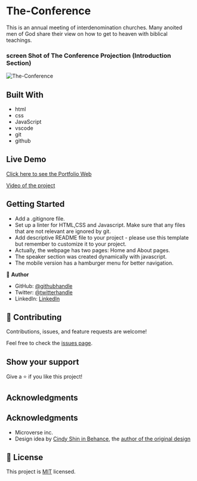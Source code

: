 # The-Conference

This is an annual meeting of interdenomination churches.
Many anoited men of God share their view on how to get to heaven with biblical teachings.


### screen Shot of The Conference  Projection (Introduction Section)


![The-Conference](https://i.imgur.com/aC5SzM7.jpg)


## Built With

- html
- css
- JavaScript
- vscode
- git
- github

## Live Demo

[Click here to see the Portfolio Web](https://ol-create.github.io/The-Conference/)


[Video of the project](https://www.loom.com/share/0c85cce9b08c4058b3250385a5a6380a)

## Getting Started

- Add a .gitignore file.
- Set up a linter for HTML,CSS and Javascript. Make sure that any files that are not relevant are ignored by git.
- Add descriptive README file to your project - please use this template but remember to customize it to your project.
- Actually, the webpage has two pages: Home and About pages.
- The speaker section was created dynamically with javascript.
- The mobile version has a hamburger menu for better navigation.

👤 **Author**

- GitHub: [@githubhandle](https://www.linkedin.com/in/paul-oluyemi-193966ab)
- Twitter: [@twitterhandle](https://twitter.com/OluyemiPaul99)
- LinkedIn: [LinkedIn](https://linkedin.com/in/paul-oluyemi-193966ab)

## 🤝 Contributing

Contributions, issues, and feature requests are welcome!

Feel free to check the [issues page](../../issues/).

## Show your support

Give a ⭐️ if you like this project!

## Acknowledgments

## Acknowledgments

- Microverse inc.
- Design idea by [Cindy Shin in Behance](https://www.behance.net/adagio07), the [author of the original design](https://www.behance.net/gallery/29845175/CC-Global-Summit-2015)

## 📝 License

This project is [MIT](./MIT.md) licensed.
